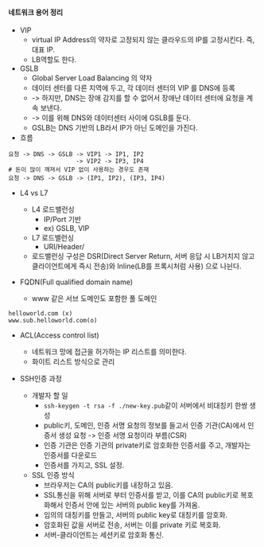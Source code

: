 #### 네트워크 용어 정리
- VIP
  - virtual IP Address의 약자로 고정되지 않는 클라우드의 IP를 고정시킨다. 즉, 대표 IP.
  - LB역할도 한다.
- GSLB
  - Global Server Load Balancing 의 약자
  - 데이터 센터를 다른 지역에 두고, 각 데이터 센터의 VIP 를 DNS에 등록
  - -> 하지만, DNS는 장애 감지를 할 수 없어서 장애난 데이터 센터에 요청을 계속 보낸다.
  - -> 이를 위해 DNS와 데이터센터 사이에 GSLB를 둔다.
  - GSLB는 DNS 기반의 LB라서 IP가 아닌 도메인을 가진다.
- 흐름
```angular2html
요청 -> DNS -> GSLB -> VIP1 -> IP1, IP2
                   -> VIP2 -> IP3, IP4
# 돈이 많이 깨져서 VIP 없이 사용하는 경우도 존재
요청 -> DNS -> GSLB -> (IP1, IP2), (IP3, IP4)
```
- L4 vs L7
  - L4 로드밸런싱
    - IP/Port 기반
    - ex) GSLB, VIP
  - L7 로드밸런싱
    - URI/Header/
  - 로드밸런싱 구성은 DSR(Direct Server Return, 서버 응답 시 LB거치지 않고 클라이언트에게 즉시 전송)와 Inline(LB를 프록시처럼 사용) 으로 나뉜다.
  

- FQDN(Full qualified domain name)
  - www 같은 서브 도메인도 포함한 풀 도메인
```angular2html
helloworld.com (x)
www.sub.helloworld.com(o)
```

- ACL(Access control list)
  - 네트워크 망에 접근을 허가하는 IP 리스트를 의미한다.
  - 화이트 리스트 방식으로 관리

- SSH인증 과정
  - 개발자 할 일
    - `ssh-keygen -t rsa -f ./new-key.pub`같이 서버에서 비대칭키 한쌍 생성
    - public키, 도메인, 인증 서명 요청의 정보를 들고서 인증 기관(CA)에서 인증서 생성 요청 -> 인증 서명 요청이라 부름(CSR)
    - 인증 기관은 인증 기관의 private키로 암호화한 인증서를 주고, 개발자는 인증서를 다운로드
    - 인증서를 가지고, SSL 설정.
  - SSL 인증 방식
    - 브라우저는 CA의 public키를 내장하고 있음.
    - SSL통신을 위해 서버로 부터 인증서를 받고, 이를 CA의 public키로 복호화해서 인증서 안에 있는 서버의 public key를 가져옴.
    - 임의의 대칭키를 만들고, 서버의 public key로 대칭키를 암호화.
    - 암호화된 값을 서버로 전송, 서버는 이를 private 키로 복호화.
    - 서버-클라이언트는 세션키로 암호화 통신.